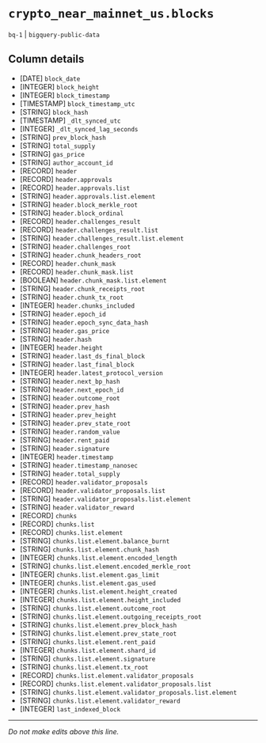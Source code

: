 # `crypto_near_mainnet_us.blocks`
`bq-1` | `bigquery-public-data`

## Column details
* [DATE]      `block_date`
* [INTEGER]   `block_height`
* [INTEGER]   `block_timestamp`
* [TIMESTAMP] `block_timestamp_utc`
* [STRING]    `block_hash`
* [TIMESTAMP] `_dlt_synced_utc`
* [INTEGER]   `_dlt_synced_lag_seconds`
* [STRING]    `prev_block_hash`
* [STRING]    `total_supply`
* [STRING]    `gas_price`
* [STRING]    `author_account_id`
* [RECORD]    `header`
* [RECORD]    `header.approvals`
* [RECORD]    `header.approvals.list`
* [STRING]    `header.approvals.list.element`
* [STRING]    `header.block_merkle_root`
* [STRING]    `header.block_ordinal`
* [RECORD]    `header.challenges_result`
* [RECORD]    `header.challenges_result.list`
* [STRING]    `header.challenges_result.list.element`
* [STRING]    `header.challenges_root`
* [STRING]    `header.chunk_headers_root`
* [RECORD]    `header.chunk_mask`
* [RECORD]    `header.chunk_mask.list`
* [BOOLEAN]   `header.chunk_mask.list.element`
* [STRING]    `header.chunk_receipts_root`
* [STRING]    `header.chunk_tx_root`
* [INTEGER]   `header.chunks_included`
* [STRING]    `header.epoch_id`
* [STRING]    `header.epoch_sync_data_hash`
* [STRING]    `header.gas_price`
* [STRING]    `header.hash`
* [INTEGER]   `header.height`
* [STRING]    `header.last_ds_final_block`
* [STRING]    `header.last_final_block`
* [INTEGER]   `header.latest_protocol_version`
* [STRING]    `header.next_bp_hash`
* [STRING]    `header.next_epoch_id`
* [STRING]    `header.outcome_root`
* [STRING]    `header.prev_hash`
* [STRING]    `header.prev_height`
* [STRING]    `header.prev_state_root`
* [STRING]    `header.random_value`
* [STRING]    `header.rent_paid`
* [STRING]    `header.signature`
* [INTEGER]   `header.timestamp`
* [STRING]    `header.timestamp_nanosec`
* [STRING]    `header.total_supply`
* [RECORD]    `header.validator_proposals`
* [RECORD]    `header.validator_proposals.list`
* [STRING]    `header.validator_proposals.list.element`
* [STRING]    `header.validator_reward`
* [RECORD]    `chunks`
* [RECORD]    `chunks.list`
* [RECORD]    `chunks.list.element`
* [STRING]    `chunks.list.element.balance_burnt`
* [STRING]    `chunks.list.element.chunk_hash`
* [INTEGER]   `chunks.list.element.encoded_length`
* [STRING]    `chunks.list.element.encoded_merkle_root`
* [INTEGER]   `chunks.list.element.gas_limit`
* [INTEGER]   `chunks.list.element.gas_used`
* [INTEGER]   `chunks.list.element.height_created`
* [INTEGER]   `chunks.list.element.height_included`
* [STRING]    `chunks.list.element.outcome_root`
* [STRING]    `chunks.list.element.outgoing_receipts_root`
* [STRING]    `chunks.list.element.prev_block_hash`
* [STRING]    `chunks.list.element.prev_state_root`
* [STRING]    `chunks.list.element.rent_paid`
* [INTEGER]   `chunks.list.element.shard_id`
* [STRING]    `chunks.list.element.signature`
* [STRING]    `chunks.list.element.tx_root`
* [RECORD]    `chunks.list.element.validator_proposals`
* [RECORD]    `chunks.list.element.validator_proposals.list`
* [STRING]    `chunks.list.element.validator_proposals.list.element`
* [STRING]    `chunks.list.element.validator_reward`
* [INTEGER]   `last_indexed_block`

-------------------------------------------------------------------------------
*Do not make edits above this line.*
